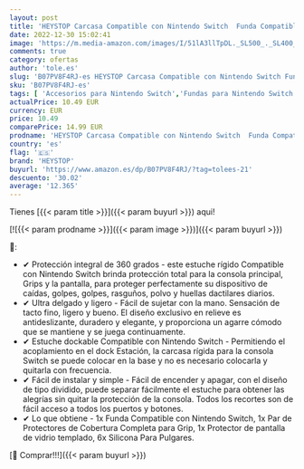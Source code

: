 ```yaml
---
layout: post
title: 'HEYSTOP Carcasa Compatible con Nintendo Switch  Funda Compatible con Nintendo Switch con Protector de Pantalla Compatible con Nintendo Switch Console y Grips con 6 Agarres para el Pulgar'
date: 2022-12-30 15:02:41
image: 'https://m.media-amazon.com/images/I/51lA3llTpDL._SL500_._SL400_.jpg'
comments: true
category: ofertas
author: 'tole.es'
slug: 'B07PV8F4RJ-es HEYSTOP Carcasa Compatible con Nintendo Switch Funda...'
sku: 'B07PV8F4RJ-es'
tags: [ 'Accesorios para Nintendo Switch','Fundas para Nintendo Switch','Fundas y almacenamiento para Nintendo Switch','Hardware y juegos para Nintendo Switch','Videojuegos','heystop','nintendo','🇪🇸', ]
actualPrice: 10.49 EUR
currency: EUR
price: 10.49
comparePrice: 14.99 EUR
prodname: 'HEYSTOP Carcasa Compatible con Nintendo Switch  Funda Compatible con Nintendo Switch con Protector de Pantalla Compatible con Nintendo Switch Console y Grips con 6 Agarres para el Pulgar'
country: 'es'
flag: '🇪🇸'
brand: 'HEYSTOP'
buyurl: 'https://www.amazon.es/dp/B07PV8F4RJ/?tag=tolees-21'
descuento: '30.02'
average: '12.365'
---
```


Tienes [{{< param title >}}]({{< param buyurl >}}) aqui!

[![{{< param prodname >}}]({{< param image >}})]({{< param buyurl >}})

🔎:

- ✔ Protección integral de 360 grados - este estuche rígido Compatible con Nintendo Switch brinda protección total para la consola principal, Grips y la pantalla, para proteger perfectamente su dispositivo de caídas, golpes, golpes, rasguños, polvo y huellas dactilares diarios.
- ✔ Ultra delgado y ligero - Fácil de sujetar con la mano. Sensación de tacto fino, ligero y bueno. El diseño exclusivo en relieve es antideslizante, duradero y elegante, y proporciona un agarre cómodo que se mantiene y se juega continuamente.
- ✔ Estuche dockable Compatible con Nintendo Switch - Permitiendo el acoplamiento en el dock Estación, la carcasa rígida para la consola Switch se puede colocar en la base y no es necesario colocarla y quitarla con frecuencia.
- ✔ Fácil de instalar y simple - Fácil de encender y apagar, con el diseño de tipo dividido, puede separar fácilmente el estuche para obtener las alegrías sin quitar la protección de la consola. Todos los recortes son de fácil acceso a todos los puertos y botones.
- ✔ Lo que obtiene - 1x Funda Compatible con Nintendo Switch, 1x Par de Protectores de Cobertura Completa para Grip, 1x Protector de pantalla de vidrio templado, 6x Silicona Para Pulgares.

[🛒 Comprar!!!]({{< param buyurl >}})
